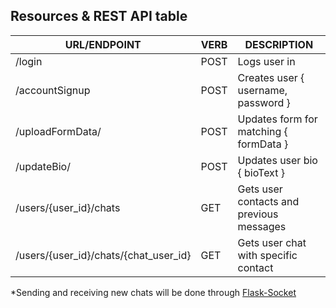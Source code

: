 
## Resources & REST API table
| URL/ENDPOINT                            | VERB   | DESCRIPTION                               |
| --------------------------------------- | ------ | ----------------------------------------- |
| /login                                  | POST   | Logs user in                              |
| /accountSignup                          | POST   | Creates user { username, password }       |
| /uploadFormData/                        | POST   | Updates form for matching { formData }    |
| /updateBio/                             | POST   | Updates user bio { bioText }              |
| /users/{user_id}/chats                  | GET    | Gets user contacts and previous messages  |
| /users/{user_id}/chats/{chat_user_id}   | GET    | Gets user chat with specific contact      |

\*Sending and receiving new chats will be done through [Flask-Socket](https://github.com/miguelgrinberg/Flask-SocketIO)

